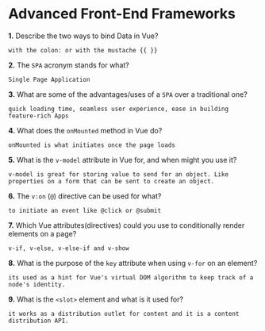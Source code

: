 # Advanced Front-End Frameworks


**1.** Describe the two ways to bind Data in Vue?
<!-- enter you answer in the space below -->
```
with the colon: or with the mustache {{ }}
```

**2.** The `SPA` acronym stands for what?
<!-- enter you answer in the space below -->
```
Single Page Application
```
**3.** What are some of the advantages/uses of a `SPA` over a traditional one?
<!-- enter you answer in the space below -->
```
quick loading time, seamless user experience, ease in building feature-rich Apps
```
**4.** What does the `onMounted` method in Vue do?
<!-- enter you answer in the space below -->
```
onMounted is what initiates once the page loads
```
**5.** What is the `v-model` attribute in Vue for, and when might you use it?
<!-- enter you answer in the space below -->
```
v-model is great for storing value to send for an object. Like properties on a form that can be sent to create an object. 
```
**6.** The `v:on` (`@`) directive can be used for what?
<!-- enter you answer in the space below -->
```
to initiate an event like @click or @submit 
```
**7.** Which Vue attributes(directives) could you use to conditionally render elements on a page?
<!-- enter you answer in the space below -->
```
v-if, v-else, v-else-if and v-show
```
**8.** What is the purpose of the `key` attribute when using `v-for` on an element?
<!-- enter you answer in the space below -->
```
its used as a hint for Vue's virtual DOM algorithm to keep track of a node's identity. 
```
**9.** What is the `<slot>` element and what is it used for?
<!-- enter you answer in the space below -->
```
it works as a distribution outlet for content and it is a content distribution API.
```